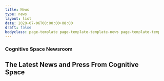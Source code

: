 ```yaml
---
title: News
type: news
layout: list
date: 2020-07-06T00:00:00+08:00
draft: false
bodyclass: page-template page-template-template-news page-template-template-news-php page page-id-19
---
```


<section id="19" class=" product-banner blog-banner" style="background-image: url('../wp-content/themes/cognitive-space/assets/images/news-bg.png');">

  <div class="container h-100">
        <div
          class="row h-100 align-items-center text-center justify-content-center"
        >
          <div class="col-lg-12 col-md-12 col-sm-12">
                  <h3 class="wow">Cognitive Space Newsroom</h3>
                        <h2 class="wow">
          The Latest News and Press From Cognitive Space        </h2>
              </div>
    </div>
  </div>
</section>
